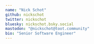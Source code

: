 ```yaml
---
name: "Nick Schot"
github: nickschot
twitter: nickschot
bluesky: nickschot.bsky.social
mastodon: "@nickschot@toot.community"
bio: "Senior Software Engineer"
---
```

